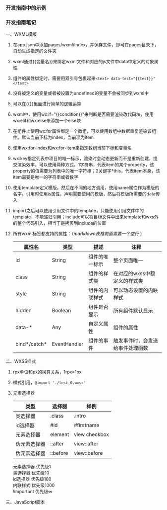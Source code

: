 ### 开发指南中的示例

### 开发指南笔记
一、WXML模版
1. 在app.json中添加pages/wxml/index，并保存文件，即可在pages目录下，自动生成指定的文件夹
2. wxml通过{{变量名}}来绑定wxml文件和对应的js文件中data中定义的对象属性
3. 组件的属性绑定时，需要用双引号包裹起来`<text> data-test="{{test}}"</text>`
4. 没有被定义的变量或者被设置为undefined的变量不会被同步到wxml中
5. 可以在{{}}里面进行简单的逻辑运算
6. wxml中，使用wx:if="{{condition}}"来判断是否需要渲染改代码块，使用wx:elif和wx:else来添加一个else块
7. 在组件上使用wx:for属性绑定一个数组，可以使用数组中数据重复渲染该组件。默认当前下标为index，当前项为item
8. 使用wx:for-index和wx:for-item来指定数组当前下标和变量名
9. wx:key指定列表中项目的唯一标示，渲染时会动态更新而不是重新创建，提交渲染效率。可以使用两种方式，1字符串，代表item的某个property，该property的值需要为列表中的唯一字符串；2关键字*this，代表item本身，该item需要是唯一的字符串或者数字
10. 使用template定义模版，然后在不同的地方调用，使用name属性作为模版的名字。引用时使用is属性，声明需要使用的模版，然后将模版所需要的data传入
11. import之后可以使用引用文件中的template，只能使用引用文件中的template，不能递归引用；include可以将目标文件中出来template和wxs外的整个代码引入，相当于是拷贝到include的位置
12. 所有wxml标签都支持的属性：（*markdown表格前面需要一个空行* ）

    |属性名|类型|描述|注释|
    |----|----|----|----|
    |id|String|组件的唯一标示|整个页面唯一|
    |class|String|组件的样式类|在对应的wxss中额定义的样式类|
    |style|String|组件的内联样式|可以动态设置的内联样式|
    |hidden|Boolean|组件是否显示|所有组件默认显示|
    |data-*|Any|自定义属性|组件的属性|
    |bind*/catch*|EventHandler|组件的事件|触发事件时，会发送给事件处理函数|  
    
二、WXSS样式
1. rpx单位和px的换算关系，1rpx=1px
2. 样式引用，`@import './test_0.wxss'`
3. 元素选择器

    |类型|选择器|样例|
    |----|----|----|
    |类选择器|.class|.intro|
    |id选择器|#id|#firstname|
    |元素选择器|element|view checkbox|
    |伪元素选择器|::after|view::after|
    |伪元素选择器|::before|view::before|

    元素选择器 优先级1   
    类选择器 优先级10   
    id选择器 优先级100   
    内联样式 优先级1000   
    !important 优先级∞   

三、JavaScript脚本
